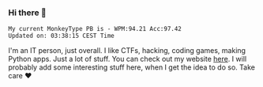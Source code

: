 ### Hi there 👋
<!-- PB START -->
```
My current MonkeyType PB is - WPM:94.21 Acc:97.42
Updated on: 03:38:15 CEST Time
```
<!-- PB END -->
I'm an IT person, just overall. I like CTFs, hacking, coding games, making Python apps. Just a lot of stuff.
You can check out my website [here](https://skill3472.github.io/).
I will probably add some interesting stuff here, when I get the idea to do so. Take care ❤️
